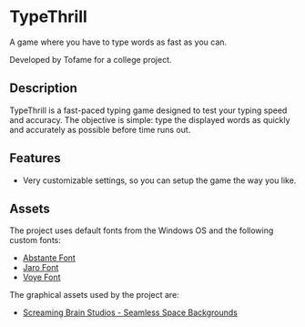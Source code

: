 # TypeThrill

A game where you have to type words as fast as you can.

Developed by Tofame for a college project.

## Description

TypeThrill is a fast-paced typing game designed to test your typing speed and accuracy. The objective is simple: type the displayed words as quickly and accurately as possible before time runs out.

## Features

- Very customizable settings, so you can setup the game the way you like.

## Assets

The project uses default fonts from the Windows OS and the following custom fonts:

- [Abstante Font](https://fontesk.com/abstante-font/)
- [Jaro Font](https://fontesk.com/jaro-font/)
- [Voye Font](https://fontesk.com/voye-font/)

The graphical assets used by the project are:
- [Screaming Brain Studios - Seamless Space Backgrounds](https://screamingbrainstudios.itch.io/seamless-space-backgrounds)